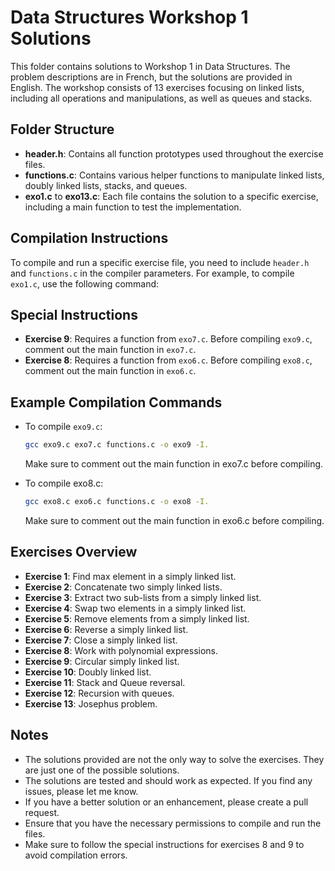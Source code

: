 # Data Structures Workshop 1 Solutions

This folder contains solutions to Workshop 1 in Data Structures. The problem descriptions are in French, but the solutions are provided in English. The workshop consists of 13 exercises focusing on linked lists, including all operations and manipulations, as well as queues and stacks.

## Folder Structure

- **header.h**: Contains all function prototypes used throughout the exercise files.
- **functions.c**: Contains various helper functions to manipulate linked lists, doubly linked lists, stacks, and queues.
- **exo1.c** to **exo13.c**: Each file contains the solution to a specific exercise, including a main function to test the implementation.

## Compilation Instructions

To compile and run a specific exercise file, you need to include `header.h` and `functions.c` in the compiler parameters. For example, to compile `exo1.c`, use the following command:

## Special Instructions

- **Exercise 9**: Requires a function from `exo7.c`. Before compiling `exo9.c`, comment out the main function in `exo7.c`.
- **Exercise 8**: Requires a function from `exo6.c`. Before compiling `exo8.c`, comment out the main function in `exo6.c`.

## Example Compilation Commands

- To compile `exo9.c`:
  ```sh
  gcc exo9.c exo7.c functions.c -o exo9 -I.
  ```
  Make sure to comment out the main function in exo7.c before compiling.

- To compile exo8.c:
    ```sh
    gcc exo8.c exo6.c functions.c -o exo8 -I.
    ```
    Make sure to comment out the main function in exo6.c before compiling.

## Exercises Overview

- **Exercise 1**: Find max element in a simply linked list.
- **Exercise 2**: Concatenate two simply linked lists.
- **Exercise 3**: Extract two sub-lists from a simply linked list.
- **Exercise 4**: Swap two elements in a simply linked list.
- **Exercise 5**: Remove elements from a simply linked list.
- **Exercise 6**: Reverse a simply linked list.
- **Exercise 7**: Close a simply linked list.
- **Exercise 8**: Work with polynomial expressions.
- **Exercise 9**: Circular simply linked list.
- **Exercise 10**: Doubly linked list.
- **Exercise 11**: Stack and Queue reversal.
- **Exercise 12**: Recursion with queues.
- **Exercise 13**: Josephus problem.

## Notes

- The solutions provided are not the only way to solve the exercises. They are just one of the possible solutions.
- The solutions are tested and should work as expected. If you find any issues, please let me know.
- If you have a better solution or an enhancement, please create a pull request.
- Ensure that you have the necessary permissions to compile and run the files.
- Make sure to follow the special instructions for exercises 8 and 9 to avoid compilation errors.
